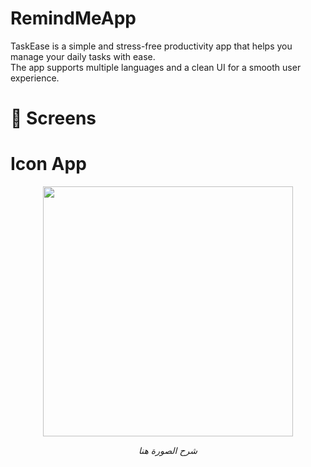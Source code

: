 # RemindMeApp

TaskEase is a simple and stress-free productivity app that helps you manage your daily tasks with ease.  
The app supports multiple languages and a clean UI for a smooth user experience.


# :iphone: Screens

# Icon App
 <p align="center">
  <img src="![WhatsApp Image 2025-05-06 at 00 46 46_94c99aad](https://github.com/user-attachments/assets/9e2798a1-268f-4e48-99c8-a795a55ea591)
" alt="" width="400"/>
</p>
<p align="center"><i>شرح الصورة هنا</i></p>
